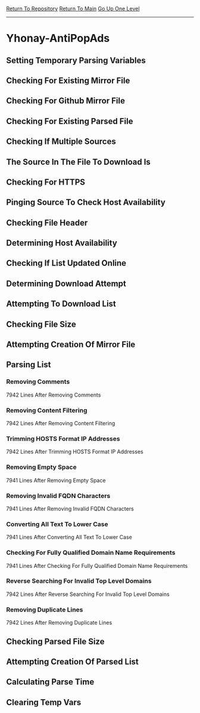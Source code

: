 [Return To Repository](https://github.com/deathbybandaid/piholeparser/)
[Return To Main](https://github.com/deathbybandaid/piholeparser/blob/master/RecentRunLogs/Mainlog.md)
[Go Up One Level](https://github.com/deathbybandaid/piholeparser/blob/master/RecentRunLogs/TopLevelScripts/30-Processing-External-Blacklists.md)
____________________________________
# Yhonay-AntiPopAds
## Setting Temporary Parsing Variables
## Checking For Existing Mirror File
## Checking For Github Mirror File
## Checking For Existing Parsed File
## Checking If Multiple Sources
## The Source In The File To Download Is
## Checking For HTTPS
## Pinging Source To Check Host Availability
## Checking File Header
## Determining Host Availability
## Checking If List Updated Online
## Determining Download Attempt
## Attempting To Download List
## Checking File Size
## Attempting Creation Of Mirror File
## Parsing List
### Removing Comments
7942 Lines After Removing Comments
### Removing Content Filtering
7942 Lines After Removing Content Filtering
### Trimming HOSTS Format IP Addresses
7942 Lines After Trimming HOSTS Format IP Addresses
### Removing Empty Space
7941 Lines After Removing Empty Space
### Removing Invalid FQDN Characters
7941 Lines After Removing Invalid FQDN Characters
### Converting All Text To Lower Case
7941 Lines After Converting All Text To Lower Case
### Checking For Fully Qualified Domain Name Requirements
7941 Lines After Checking For Fully Qualified Domain Name Requirements
### Reverse Searching For Invalid Top Level Domains
7942 Lines After Reverse Searching For Invalid Top Level Domains
### Removing Duplicate Lines
7942 Lines After Removing Duplicate Lines
## Checking Parsed File Size
## Attempting Creation Of Parsed List
## Calculating Parse Time
## Clearing Temp Vars
